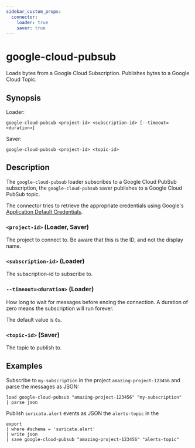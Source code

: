 ```yaml
---
sidebar_custom_props:
  connector:
    loader: true
    saver: true
---
```


# google-cloud-pubsub

Loads bytes from a Google Cloud Subscription. Publishes bytes to a Google Cloud
Topic.

## Synopsis

Loader:

```
google-cloud-pubsub <project-id> <subscription-id> [--timeout=<duration>]
```

Saver:

```
google-cloud-pubsub <project-id> <topic-id>
```

## Description

The `google-cloud-pubsub` loader subscribes to a Google Cloud PubSub subscription,
the `google-cloud-pubsub` saver publishes to a Google Cloud PubSub topic.

The connector tries to retrieve the appropriate credentials using Google's
[Application Default Credentials](https://google.aip.dev/auth/4110).

### `<project-id>` (Loader, Saver)

The project to connect to. Be aware that this is the ID, and not the display name.

### `<subscription-id>` (Loader)

The subscription-id to subscribe to.

### `--timeout=<duration>` (Loader)

How long to wait for messages before ending the connection. A duration of zero means the subscription will run forever.

The default value is `0s`.

### `<topic-id>` (Saver)

The topic to publish to.

## Examples

Subscribe to `my-subscription` in the project `amazing-project-123456` and parse the messages as JSON:

```
load google-cloud-pubsub "amazing-project-123456" "my-subscription"
| parse json
```

Publish `suricata.alert` events as JSON the `alerts-topic` in the

```
export
| where #schema = 'suricata.alert'
| write json
| save google-cloud-pubsub "amazing-project-123456" "alerts-topic"
```
